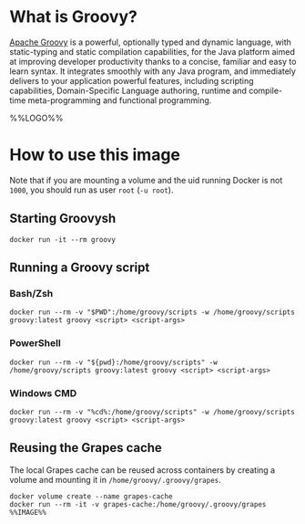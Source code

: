 # What is Groovy?

[Apache Groovy](http://groovy-lang.org/) is a powerful, optionally typed and dynamic language, with static-typing and static compilation capabilities, for the Java platform aimed at improving developer productivity thanks to a concise, familiar and easy to learn syntax. It integrates smoothly with any Java program, and immediately delivers to your application powerful features, including scripting capabilities, Domain-Specific Language authoring, runtime and compile-time meta-programming and functional programming.

%%LOGO%%

# How to use this image

Note that if you are mounting a volume and the uid running Docker is not `1000`, you should run as user `root` (`-u root`).

## Starting Groovysh

`docker run -it --rm groovy`

## Running a Groovy script

### Bash/Zsh

`docker run --rm -v "$PWD":/home/groovy/scripts -w /home/groovy/scripts groovy:latest groovy <script> <script-args>`

### PowerShell

`docker run --rm -v "${pwd}:/home/groovy/scripts" -w /home/groovy/scripts groovy:latest groovy <script> <script-args>`

### Windows CMD

`docker run --rm -v "%cd%:/home/groovy/scripts" -w /home/groovy/scripts groovy:latest groovy <script> <script-args>`

## Reusing the Grapes cache

The local Grapes cache can be reused across containers by creating a volume and mounting it in `/home/groovy/.groovy/grapes`.

```console
docker volume create --name grapes-cache
docker run --rm -it -v grapes-cache:/home/groovy/.groovy/grapes %%IMAGE%%
```
